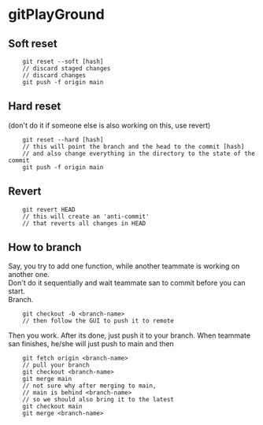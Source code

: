 # gitPlayGround

## Soft reset
```
    git reset --soft [hash]
    // discard staged changes
    // discard changes
    git push -f origin main
``` 

## Hard reset  
 (don't do it if someone else is also working on this, use revert)  
```
    git reset --hard [hash]
    // this will point the branch and the head to the commit [hash]
    // and also change everything in the directory to the state of the commit
    git push -f origin main
```

## Revert
```
    git revert HEAD
    // this will create an 'anti-commit'
    // that reverts all changes in HEAD
```

## How to branch
Say, you try to add one function, while another teammate is working on another one.  
Don't do it sequentially and wait teammate san to commit before you can start.  
Branch.
```
    git checkout -b <branch-name>
    // then follow the GUI to push it to remote
```
Then you work. After its done, just push it to your branch.
When teammate san finishes, he/she will just push to main and then
```
    git fetch origin <branch-name>
    // pull your branch
    git checkout <branch-name>
    git merge main
    // not sure why after merging to main,
    // main is behind <branch-name>
    // so we should also bring it to the latest
    git checkout main
    git merge <branch-name>
```

